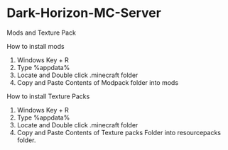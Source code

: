 # Dark-Horizon-MC-Server
Mods and Texture Pack

How to install mods

1. Windows Key + R
2. Type %appdata%
3. Locate and Double click .minecraft folder
4. Copy and Paste Contents of Modpack folder into mods

How to install Texture Packs

1. Windows Key + R
2. Type %appdata%
3. Locate and Double click .minecraft folder
4. Copy and Paste Contents of Texture packs Folder into resourcepacks folder.
